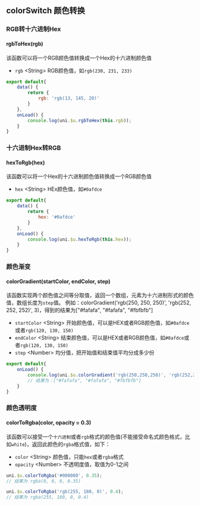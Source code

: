 ## colorSwitch 颜色转换


### RGB转十六进制Hex

#### rgbToHex(rgb)

该函数可以将一个RGB颜色值转换成一个Hex的十六进制颜色值

- `rgb` <String\> RGB颜色值，如`rgb(230, 231, 233)`

```js
export default{
	data() {
		return {
			rgb: 'rgb(13, 145, 20)'
		}
	},
	onLoad() {
		console.log(uni.$u.rgbToHex(this.rgb));
	}
}
```


### 十六进制Hex转RGB

#### hexToRgb(hex)

该函数可以将一个Hex的十六进制颜色值转换成一个RGB颜色值

- `hex` <String\> HEx颜色值，如`#0afdce`

```js
export default{
	data() {
		return {
			hex: '#0afdce'
		}
	},
	onLoad() {
		console.log(uni.$u.hexToRgb(this.hex));
	}
}
```


### 颜色渐变

#### colorGradient(startColor, endColor, step)

该函数实现两个颜色值之间等分取值，返回一个数组，元素为十六进制形式的颜色值，数组长度为`step`值。 
例如：colorGradient('rgb(250, 250, 250)', 'rgb(252, 252, 252)', 3)，得到的结果为["#fafafa", "#fafafa", "#fbfbfb"]

- `startColor` <String\> 开始颜色值，可以是HEX或者RGB颜色值，如`#0afdce`或者`rgb(120, 130, 150)`
- `endColor` <String\> 结束颜色值，可以是HEX或者RGB颜色值，如`#0afdce`或者`rgb(120, 130, 150)`
- `step` <Number\> 均分值，把开始值和结束值平均分成多少份

```js
export default{
	onLoad() {
		console.log(uni.$u.colorGradient('rgb(250,250,250)', 'rgb(252,252,252)', 3));
		// 结果为：["#fafafa", "#fafafa", "#fbfbfb"]
	}
}
```


### 颜色透明度

#### colorToRgba(color, opacity = 0.3)

该函数可以接受一个`十六进制`或者`rgb`格式的颜色值(不能接受命名式颜色格式，比如`white`)，返回此颜色的`rgba`格式值，如下：

- `color` <String\> 颜色值，只能`hex`或者`rgba`格式
- `opacity` <Number\> 不透明度值，取值为0-1之间


```js
uni.$u.colorToRgba('#000000', 0.35);
// 结果为 rgba(0, 0, 0, 0.35)

uni.$u.colorToRgba('rgb(255, 180, 0)', 0.4);
// 结果为 rgba(255, 180, 0, 0.4)
```

